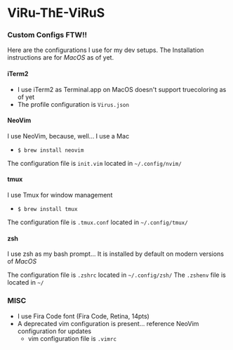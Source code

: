 # ViRu-ThE-ViRuS
### Custom Configs FTW!!

Here are the configurations I use for my dev setups.
The Installation instructions are for *MacOS* as of yet.

#### iTerm2
- I use iTerm2 as Terminal.app on MacOS doesn't support truecoloring as of yet
- The profile configuration is `Virus.json`

#### NeoVim
I use NeoVim, because, well... I use a Mac
- `$ brew install neovim`

The configuration file is `init.vim` located in `~/.config/nvim/`

#### tmux
I use Tmux for window management
- `$ brew install tmux`

The configuration file is `.tmux.conf` located in `~/.config/tmux/`

#### zsh
I use zsh as my bash prompt...
It is installed by default on modern versions of *MacOS*

The configuration file is `.zshrc` located in `~/.config/zsh/`
The `.zshenv` file is located in `~/`

### MISC
- I use Fira Code font (Fira Code, Retina, 14pts)
- A deprecated vim configuration is present... reference NeoVim configuration
    for updates
    - vim configuration file is `.vimrc`

